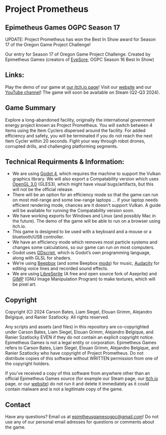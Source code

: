 # Project Prometheus
## Epimetheus Games OGPC Season 17

UPDATE: Project Prometheus has won the Best In Show award for Season 17 of the Oregon Game Project Challenge!

Our entry for Season 17 of Oregon Game Project Challenge.
Created by Epimetheus Games (creators of [EyeSore](https://github.com/epimetheusgames/OGPC-Season-16), OGPC Season 16 Best In Show)

## Links:

Play the demo of our game at [our itch.io page](https://epimetheusgamesogpc.itch.io/projectprometheus)!
Visit our [website](https://epimetheus.games/) and our [YouTube channel](https://www.youtube.com/@EpimetheusGamesOGPC)!
The game will soon be available on Steam (Q2-Q3 2024).

## Game Summary

Explore a long-abandoned facility, originally the international government energy project known as Project Prometheus. You will switch between 4 items using the Item Cyclers dispersed around the facility. For added efficiency and safety, you will be terminated if you do not reach the next Item Cycler within 20 seconds. Fight your way through robot drones, corrupted drills, and challenging platforming segments.

## Technical Requirments & Information:

- We are using [Godot 4](https://godotengine.org/), which requires the machine to support the Vulkan graphics library. We will also export a Compatability version which uses [OpenGL 3.0](https://www.opengl.org/) (GLES3), which might have visual bugs/artifacts, but this will not be the official release.
- There will be an option for an efficiency mode so that the game can run on most mid-range and some low-range laptops ... if your laptop needs efficient rendering mode, chances are it doesn't support Vulkan. A guide will be available for running the Compatability version soon.
- We have working exports for Windows and Linux (and possibly Mac in the future). The demo of the game will be able to run on a browser using itch.io.
- This game is designed to be used with a keyboard and a mouse or a bluetooth/USB controller.
- We have an efficiency mode which removes most particle systems and changes some calculations, so our game can run on most computers.
- Godot uses [GDscript](https://docs.godotengine.org/en/stable/tutorials/scripting/gdscript/gdscript_basics.html), which is Godot’s own programming language, along with GLSL for shaders.
- We’re using [Beepbox](https://www.beepbox.co/) (and some Beepbox [mods](https://ultraabox.github.io/)) for music, [Audacity](https://www.audacityteam.org/) for editing voice lines and recorded sound effects.
- We are using [LibreSprite](https://libresprite.github.io/#!/) (A free and open source fork of Aseprite) and [GIMP](https://www.gimp.org/) (GNU Image Manipulation Program) to make textures, which will be pixel art. 

## Copyright

Copyright (C) 2024 Carson Bates, Liam Siegel, Elouan Grimm, Alejandro Belgique, and Ranier Szatlocky. 
All rights reserved.

Any scripts and assets (and files) in this repository are co-copyrighted under Carson Bates, Liam Siegel, Elouan Grimm, Alejandro Belgique, and Ranier Szatlocky EVEN if they do not contain an explicit copyright notice. 
Epimetheus Games is not a legal entity or corporation. Epimetheus Games refers to Carson Bates, Liam Siegel, Elouan Grimm, Alejandro Belgique, and Ranier Szatlocky who have copyright of Project Prometheus.
Do not distribute copies of this software without WRITTEN permission from one of the copyright holders.

If you've received a copy of this software from anywhere other than an official Epimetheus Games source (for example our Steam page, our [itch.io](https://epimetheusgamesogpc.itch.io/projectprometheus) page, or our [website](epimetheus.games)) do not run it and delete it immediately as it could contain malware and is not a legitimate copy of the game.

## Contact

Have any questions? Email us at <epimtheusgamesogpc@gmail.com>!
Do not use any of our personal email adresses for questions or comments about the game.
